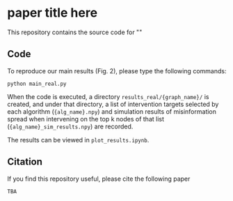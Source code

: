 # paper title here
This repository contains the source code for ""

## Code 
To reproduce our main results (Fig. 2), please type the following commands:

```
python main_real.py
```

When the code is executed, a directory `results_real/{graph_name}/` is created, and under that directory, a list of intervention targets selected by each algorithm (`{alg_name}.npy`) and simulation results of misinformation spread when intervening on the top k nodes of that list (`{alg_name}_sim_results.npy`) are recorded.

The results can be viewed in `plot_results.ipynb`.

## Citation
If you find this repository useful, please cite the following paper

```
TBA
```
